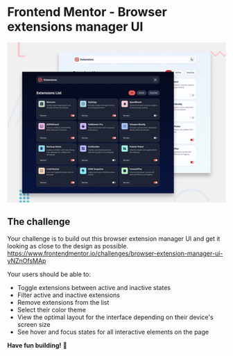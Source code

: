 # Frontend Mentor - Browser extensions manager UI

![Design preview for the Browser extensions manager UI coding challenge](./preview.jpg)


## The challenge

Your challenge is to build out this browser extension manager UI and get it looking as close to the design as possible.
https://www.frontendmentor.io/challenges/browser-extension-manager-ui-yNZnOfsMAp

Your users should be able to: 

- Toggle extensions between active and inactive states
- Filter active and inactive extensions
- Remove extensions from the list
- Select their color theme
- View the optimal layout for the interface depending on their device's screen size
- See hover and focus states for all interactive elements on the page


**Have fun building!** 🚀

